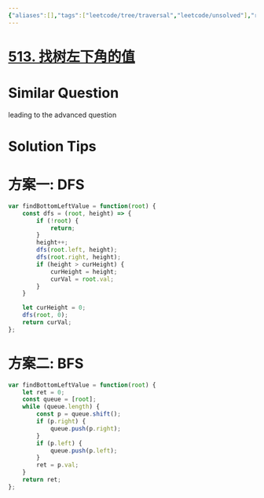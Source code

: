```yaml
---
{"aliases":[],"tags":["leetcode/tree/traversal","leetcode/unsolved"],"review-dates":[],"dg-publish":true,"difficulty":"medium","date-created":"2023-06-05-Mon, 4:53:43 pm","date-modified":"2023-06-05-Mon, 4:54:57 pm","permalink":"/programming/basic/leetcode/513. 找树左下角的值/","dgPassFrontmatter":true}
---
```



# [513. 找树左下角的值](https://leetcode.cn/problems/find-bottom-left-tree-value/)

# Similar Question

leading to the advanced question

# Solution Tips

# 方案一: DFS

```js
var findBottomLeftValue = function(root) {
    const dfs = (root, height) => {
        if (!root) {
            return;
        }
        height++;
        dfs(root.left, height);
        dfs(root.right, height);
        if (height > curHeight) {
            curHeight = height;
            curVal = root.val;
        }
    }

    let curHeight = 0;
    dfs(root, 0);
    return curVal;
};
```

# 方案二: BFS

```js
var findBottomLeftValue = function(root) {
    let ret = 0;
    const queue = [root];
    while (queue.length) {
        const p = queue.shift();
        if (p.right) {
            queue.push(p.right);
        }
        if (p.left) {
            queue.push(p.left);
        }
        ret = p.val;
    }
    return ret;
};
```

